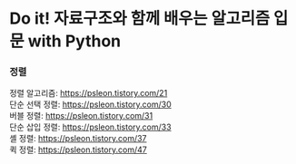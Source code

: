 # Do it! 자료구조와 함께 배우는 알고리즘 입문 with Python

### 정렬
정렬 알고리즘: https://psleon.tistory.com/21 <br>
단순 선택 정렬: https://psleon.tistory.com/30 <br>
버블 정렬: https://psleon.tistory.com/31 <br>
단순 삽입 정렬: https://psleon.tistory.com/33 <br>
셸 정렬: https://psleon.tistory.com/37 <br>
퀵 정렬: https://psleon.tistory.com/47 <br>
